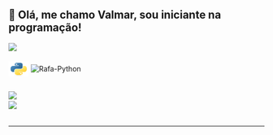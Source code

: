 ## 👋 Olá, me chamo Valmar, sou iniciante na programação!

<div> 
  <a href="https://instagram.com/valmar_ponte" target="_blank"><img src="https://img.shields.io/badge/-Instagram-%23E4405F?style=for-the-badge&logo=instagram&logoColor=white" target="_blank"></a> 
</div>

<div style="display: inline_block"><br>
  <img align="center" alt="Rafa-Python" height="30" width="40" src="https://raw.githubusercontent.com/devicons/devicon/master/icons/python/python-original.svg">
  <img align="center" alt="Rafa-Python" height="30" width="40" src="https://cdn.jsdelivr.net/gh/devicons/devicon@latest/icons/django/django-plain.svg" />
</div>

##

![](https://github-readme-stats.vercel.app/api?username=Valmar-dev&theme=codeSTACKr&hide_border=false&include_all_commits=false&count_private=false)<br/>
![](https://github-readme-streak-stats.herokuapp.com/?user=Valmar-dev&theme=codeSTACKr&hide_border=false)<br/>



##

---



          
          

<!-- Proudly created with GPRM ( https://gprm.itsvg.in ) -->
